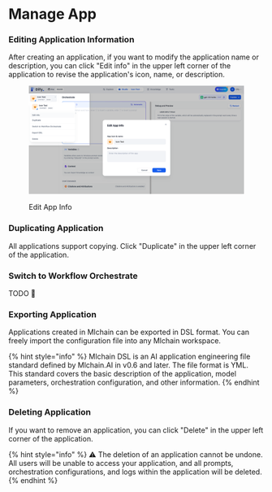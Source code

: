 # Manage App

### Editing Application Information

After creating an application, if you want to modify the application name or description, you can click "Edit info" in the upper left corner of the application to revise the application's icon, name, or description.

<figure><img src="../../.gitbook/assets/image (1).png" alt=""><figcaption><p>Edit App Info</p></figcaption></figure>

### Duplicating Application

All applications support copying. Click "Duplicate" in the upper left corner of the application.

### Switch to Workflow Orchestrate

TODO 🚧

### Exporting Application

Applications created in Mlchain can be exported in DSL format. You can freely import the configuration file into any Mlchain workspace.

{% hint style="info" %}
Mlchain DSL is an AI application engineering file standard defined by Mlchain.AI in v0.6 and later. The file format is YML. This standard covers the basic description of the application, model parameters, orchestration configuration, and other information.
{% endhint %}

### Deleting Application

If you want to remove an application, you can click "Delete" in the upper left corner of the application.

{% hint style="info" %}
⚠️ The deletion of an application cannot be undone. All users will be unable to access your application, and all prompts, orchestration configurations, and logs within the application will be deleted.
{% endhint %}
